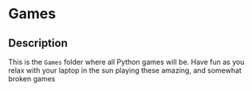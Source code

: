 # Games

## Description

This is the `Games` folder where all Python games will be. Have fun as you relax with your laptop in the sun playing these amazing, and somewhat broken games
